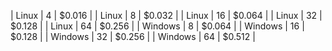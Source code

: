 |  Linux   |   4  |   $0.016   |
|  Linux   |   8  |   $0.032   |
|  Linux   |  16  |   $0.064   |
|  Linux   |  32   |   $0.128   |
|  Linux   |   64  |   $0.256   |
|  Windows   |   8  |   $0.064   |
|  Windows   |  16  |   $0.128   |
|  Windows   |  32 |   $0.256   |
|  Windows   |  64  |   $0.512   |